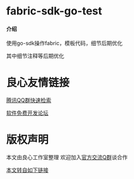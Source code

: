 # fabric-sdk-go-test

#### 介绍
使用go-sdk操作fabric，模板代码，细节后期优化

其中细节注释等后期优化


 # 良心友情链接

[腾讯QQ群快速检索](http://u.720life.cn/s/8cf73f7c)

[软件免费开发论坛](http://u.720life.cn/s/bbb01dc0)

# 版权声明 

本文由良心工作室整理 欢迎加入[官方交流Q群](https://u.720life.cn/s/f2316816)谈合作

[本文转自如下链接](http://u.720life.cn/g/2e71d0f0a5c601172267ba20d3a43c6e416943bc5d38c40122b36eddb5a49a778fc5de5eaa4b727aa250b19e2fb009f7240e4915c70030d3129eb888e5b5300d4bf498dacaf71b447a818eb7b23da8db)